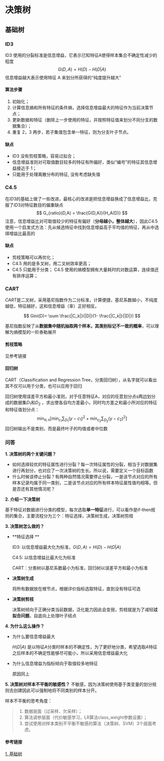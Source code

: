 # 决策树
##  基础树
### ID3
ID3 使用的分裂标准是信息增益，它表示已知特征A使得样本集合不确定性减少的程度
$$
G(D,A) = H(D) - H(D|A)
$$
信息增益越大表示使用特征 A 来划分所获得的“纯度提升越大”
#### 算法步骤
1. 初始化；
2. 计算信息熵和所有特征的条件熵，选择信息增益最大的特征作为当前决策节点；
3. 更新数据和特征（删除上一步使用的特征，并按照特征值来划分不同分支的数据集合）；
4. 重复 2，3 两步，若子集值包含单一特征，则为分支叶子节点。
#### 缺点
- ID3 没有剪枝策略，容易过拟合；
- 信息增益准则对可取值数目较多的特征有所偏好，类似“编号”的特征其信息增益接近于 1；
- 只能用于处理离散分布的特征, 没有考虑缺失值

### C4.5
在$ID3$的基础上做了一些改进，最核心的改进是把信息增益换成了信息增益比，克服了$ID3$对特征数目的偏重缺点
$$
G_{ratio}(D,A) = \frac{G(D,A)}{H_A(D)}
$$
注意，信息增益比对可取值较少的特征有偏好（**分母越小，整体越大**），因此$C4.5$使用一个启发式方法：先从候选特征中找到信息增益高于平均值的特征，再从中选择增益比最高的

#### 缺点
- 剪枝策略可以再优化；
- C4.5 用的是多叉树，用二叉树效率更高；
- C4.5 只能用于分类；
C4.5 使用的熵模型拥有大量耗时的对数运算，连续值还有排序运算；


### CART
$CART$是二叉树，采用基尼指数作为二分标准，计算便捷，基尼系数越小，不纯度越低，特征越好，这和信息增益（率）正好相反。

$$
Gini(D)= \sum \frac{|C_k|}{|D|}(1- \frac{|C_k|}{|D|})
$$

基尼指数反映了从**数据集中随机抽取两个样本，其类别标记不一致的概率**，可以理解为熵模型的一阶泰勒展开

#### 剪枝策略
见参考链接


#### 回归树
CART（Classification and Regression Tree，分类回归树），从名字就可以看出其不仅可以用于分类，也可以应用于回归

回归树使用误差平方和最小准则，对于任意特征A，对应的任意划分点s两边划分成的数据集$D_1$和$D_2$ ，求出使各自均方差最小，同时均方差之和最小所对应的特征和特征值划分点：
$$
\min_{a,s}[\min_{c_1} \sum_{D_1}(y-c_1)^2 + \min_{c_2} \sum_{D_2}(y-c_2)^2]
$$
回归树输出不是类别，而是最终叶子的均值或者中位数




### 问答

**1. 决策树的两个关键问题？**
- 如何选择较优的特征属性进行分裂？每一次特征属性的分裂，相当于对数据集进行再划分，也对应了一次决策树的生长。所以说，需要定义一个目标函数
- 什么时候该停止分裂？有两种自然情况需要停止分裂，一是该节点对应的所有样本记录均属于同一类别，二是该节点对应的所有样本特征属性值均相等。但是否还有其他情况呢？


**2. 介绍一下决策树**

基于特征对数据进行分类的模型，每次选取**单一特征**进行，可以看作是if-then规则的集合，主要流程分为三个：特征选择，决策树生成，决策树剪枝

**3. 决策树怎么做的？**  

- **特征选择 ** 

  ID3: 以信息增益最大化为标准，$G(D,A) = H(D) - H(D|A)$
  
  C4.5: 以信息增益比最大化为标准
  
  CART：分类树以基尼系数最小为标准，回归树以误差平方和最小为标准
  
- **决策树生成**

  将所有数据放在根节点，根据评价指标选取特征，直到没有特征可选

- **决策树剪枝**

  决策树倾向于正确分类当前数据，泛化能力因此会变弱，剪枝就是为了减轻**过拟合问题**，自底向上处理叶子结点

**4. 为什么这么操作？**

- 为什么要信息增益最大

  $H(D|A)$ 是以特征$A$分类时样本的不确定性，为了更好地分类，希望选取$A$特征之后样本的不确定性能够尽可能小，所以采用信息增益最大化

- 为什么信息增益为指标倾向于取值较多地特征

  原因同上

**5. 决策树对样本不平衡的敏感性？**
不敏感，因为决策树使用基于类变量的划分规则去创建因此可以强制地将不同类别的样本分开。

样本不平衡的思考角度：
> 1. 数据层面（过采样、欠采样）；
> 2. 算法调参层面（代价敏感学习，LR算法class_weight参数设置）；
> 3. 尝试使用对样本类别不平衡不敏感的算法（决策树、SVM）3个层面考虑。



#### 参考链接
[1. 基础树](https://zhuanlan.zhihu.com/p/85731206)